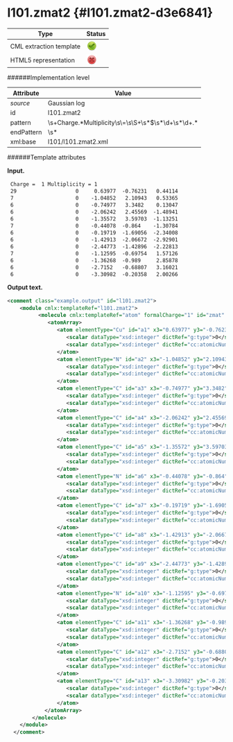 # l101.zmat2 {#l101.zmat2-d3e6841}


| Type                                                                                                                                                | Status                                                                                                                                              |
|----|----|
| CML extraction template                                                                                                                             | ![](/imgs/Total.png)                                                                                                                                |
| HTML5 representation                                                                                                                                | ![](/imgs/None.png)                                                                                                                                 |

######Implementation level

| Attribute                                                                                                                                           | Value                                                                                                                                               |
|----|----|
| *source*                                                                                                                                            | Gaussian log                                                                                                                                        |
| id                                                                                                                                                  | l101.zmat2                                                                                                                                          |
| pattern                                                                                                                                             | \\s+Charge.\*Multiplicity\\s\\=\\s\\S+\\s\*\$\\s\*\\d+\\s\*\\d+.\*                                                                                  |
| endPattern                                                                                                                                          | \\s\*                                                                                                                                               |
| xml:base                                                                                                                                            | l101/l101.zmat2.xml                                                                                                                                 |

######Template attributes

**Input.**

     Charge =  1 Multiplicity = 1
     29                   0     0.63977  -0.76231   0.44114 
     7                    0    -1.04852   2.10943   0.53365 
     6                    0    -0.74977   3.3482    0.13047 
     6                    0    -2.06242   2.45569  -1.48941 
     6                    0    -1.35572   3.59703  -1.13251 
     7                    0    -0.44078  -0.864    -1.30784 
     6                    0    -0.19719  -1.69056  -2.34008 
     6                    0    -1.42913  -2.06672  -2.92901 
     6                    0    -2.44773  -1.42896  -2.22813 
     7                    0    -1.12595  -0.69754   1.57126 
     6                    0    -1.36268  -0.989     2.85878 
     6                    0    -2.7152   -0.68807   3.16021 
     6                    0    -3.30982  -0.20358   2.00266
     
      

**Output text.**

```xml
<comment class="example.output" id="l101.zmat2">
    <module cmlx:templateRef="l101.zmat2">
          <molecule cmlx:templateRef="atom" formalCharge="1" id="zmat" spinMultiplicity="1">
             <atomArray>
                <atom elementType="Cu" id="a1" x3="0.63977" y3="-0.76231" z3="0.44114">
                   <scalar dataType="xsd:integer" dictRef="g:type">0</scalar>
                   <scalar dataType="xsd:integer" dictRef="cc:atomicNumber">29</scalar>
                </atom>
                <atom elementType="N" id="a2" x3="-1.04852" y3="2.10943" z3="0.53365">
                   <scalar dataType="xsd:integer" dictRef="g:type">0</scalar>
                   <scalar dataType="xsd:integer" dictRef="cc:atomicNumber">7</scalar>
                </atom>
                <atom elementType="C" id="a3" x3="-0.74977" y3="3.3482" z3="0.13047">
                   <scalar dataType="xsd:integer" dictRef="g:type">0</scalar>
                   <scalar dataType="xsd:integer" dictRef="cc:atomicNumber">6</scalar>
                </atom>
                <atom elementType="C" id="a4" x3="-2.06242" y3="2.45569" z3="-1.48941">
                   <scalar dataType="xsd:integer" dictRef="g:type">0</scalar>
                   <scalar dataType="xsd:integer" dictRef="cc:atomicNumber">6</scalar>
                </atom>
                <atom elementType="C" id="a5" x3="-1.35572" y3="3.59703" z3="-1.13251">
                   <scalar dataType="xsd:integer" dictRef="g:type">0</scalar>
                   <scalar dataType="xsd:integer" dictRef="cc:atomicNumber">6</scalar>
                </atom>
                <atom elementType="N" id="a6" x3="-0.44078" y3="-0.864" z3="-1.30784">
                   <scalar dataType="xsd:integer" dictRef="g:type">0</scalar>
                   <scalar dataType="xsd:integer" dictRef="cc:atomicNumber">7</scalar>
                </atom>
                <atom elementType="C" id="a7" x3="-0.19719" y3="-1.69056" z3="-2.34008">
                   <scalar dataType="xsd:integer" dictRef="g:type">0</scalar>
                   <scalar dataType="xsd:integer" dictRef="cc:atomicNumber">6</scalar>
                </atom>
                <atom elementType="C" id="a8" x3="-1.42913" y3="-2.06672" z3="-2.92901">
                   <scalar dataType="xsd:integer" dictRef="g:type">0</scalar>
                   <scalar dataType="xsd:integer" dictRef="cc:atomicNumber">6</scalar>
                </atom>
                <atom elementType="C" id="a9" x3="-2.44773" y3="-1.42896" z3="-2.22813">
                   <scalar dataType="xsd:integer" dictRef="g:type">0</scalar>
                   <scalar dataType="xsd:integer" dictRef="cc:atomicNumber">6</scalar>
                </atom>
                <atom elementType="N" id="a10" x3="-1.12595" y3="-0.69754" z3="1.57126">
                   <scalar dataType="xsd:integer" dictRef="g:type">0</scalar>
                   <scalar dataType="xsd:integer" dictRef="cc:atomicNumber">7</scalar>
                </atom>
                <atom elementType="C" id="a11" x3="-1.36268" y3="-0.989" z3="2.85878">
                   <scalar dataType="xsd:integer" dictRef="g:type">0</scalar>
                   <scalar dataType="xsd:integer" dictRef="cc:atomicNumber">6</scalar>
                </atom>
                <atom elementType="C" id="a12" x3="-2.7152" y3="-0.68807" z3="3.16021">
                   <scalar dataType="xsd:integer" dictRef="g:type">0</scalar>
                   <scalar dataType="xsd:integer" dictRef="cc:atomicNumber">6</scalar>
                </atom>
                <atom elementType="C" id="a13" x3="-3.30982" y3="-0.20358" z3="2.00266">
                   <scalar dataType="xsd:integer" dictRef="g:type">0</scalar>
                   <scalar dataType="xsd:integer" dictRef="cc:atomicNumber">6</scalar>
                </atom>
            </atomArray>
        </molecule>
    </module>
  </comment>
```

